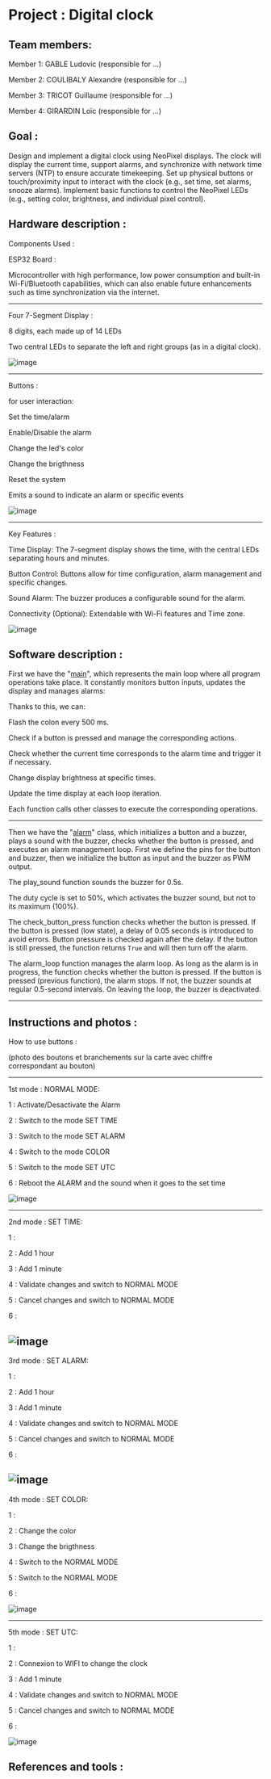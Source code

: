 # Project : Digital clock
## Team members:
Member 1: GABLE Ludovic (responsible for ...)

Member 2: COULIBALY Alexandre (responsible for ...)

Member 3: TRICOT Guillaume (responsible for ...)

Member 4: GIRARDIN Loïc (responsible for ...)

## Goal :

Design and implement a digital clock using NeoPixel displays. The clock will display the current time, support alarms, and synchronize with network time servers (NTP) to ensure accurate timekeeping. Set up physical buttons or touch/proximity input to interact with the clock (e.g., set time, set alarms, snooze alarms). Implement basic functions to control the NeoPixel LEDs (e.g., setting color, brightness, and individual pixel control).

## Hardware description :

Components Used :

ESP32 Board :

Microcontroller with high performance, low power consumption and built-in Wi-Fi/Bluetooth capabilities, which can also enable future enhancements such as time synchronization via the internet.

---------------------------------------------------------------------------------------------------------------
Four 7-Segment Display :

8 digits, each made up of 14 LEDs 

Two central LEDs to separate the left and right groups (as in a digital clock).

![image](https://github.com/user-attachments/assets/23b65dbe-8a15-4b9d-ad10-8270bfe25553)



---------------------------------------------------------------------------------------------------------------
Buttons :

for user interaction:

Set the time/alarm

Enable/Disable the alarm

Change the led's color

Change the brigthness

Reset the system

Emits a sound to indicate an alarm or specific events

![image](https://github.com/user-attachments/assets/d35c2e6c-c947-4def-bcbb-e585f434bf03)


---------------------------------------------------------------------------------------------------------------
Key Features :

Time Display: The 7-segment display shows the time, with the central LEDs separating hours and minutes.

Button Control: Buttons allow for time configuration, alarm management and specific changes.

Sound Alarm: The buzzer produces a configurable sound for the alarm.

Connectivity (Optional): Extendable with Wi-Fi features and Time zone.

![image](https://github.com/user-attachments/assets/1350bd51-b984-4178-8997-7763c72f3778)




## Software description :

First we have the "[main](https://github.com/Alexandre-Coulibaly/Clock2/blob/main/main.py)", which represents the main loop where all program operations take place. It constantly monitors button inputs, updates the display and manages alarms:

Thanks to this, we can:

Flash the colon every 500 ms.

Check if a button is pressed and manage the corresponding actions.

Check whether the current time corresponds to the alarm time and trigger it if necessary.

Change display brightness at specific times.

Update the time display at each loop iteration.

Each function calls other classes to execute the corresponding operations.

---------------------------------------------------------------------------------------------------------------
Then we have the "[alarm](https://github.com/Alexandre-Coulibaly/Clock2/blob/main/alarm.py)" class, which initializes a button and a buzzer, plays a sound with the buzzer, checks whether the button is pressed, and executes an alarm management loop.
First we define the pins for the button and buzzer, then we initialize the button as input and the buzzer as PWM output.

The play_sound function sounds the buzzer for 0.5s.

The duty cycle is set to 50%, which activates the buzzer sound, but not to its maximum (100%).

The check_button_press function checks whether the button is pressed.
If the button is pressed (low state), a delay of 0.05 seconds is introduced to avoid errors.
Button pressure is checked again after the delay. If the button is still pressed, the function returns ```True``` and will then turn off the alarm.

The alarm_loop function manages the alarm loop. As long as the alarm is in progress, the function checks whether the button is pressed. If the button is pressed (previous function), the alarm stops.
If not, the buzzer sounds at regular 0.5-second intervals.
On leaving the loop, the buzzer is deactivated.

---------------------------------------------------------------------------------------------------------------


## Instructions and photos :

How to use buttons :

(photo des boutons et branchements sur la carte avec chiffre correspondant au bouton) 

---------------------------------------------------------------------------------------------------------------
1st mode : NORMAL MODE: 

  1 : Activate/Desactivate the Alarm
  
  2 : Switch to the mode SET TIME
  
  3 : Switch to the mode SET ALARM
  
  4 : Switch to the mode COLOR
  
  5 : Switch to the mode SET UTC
  
  6 : Reboot the ALARM and the sound when it goes to the set time


  ![image](https://github.com/user-attachments/assets/f6d6abd8-6e1e-4323-8d77-b3c2dc9729df)
_________________________________________________________________________________________________________
2nd mode : SET TIME:
 
  1 :
 
  2 : Add 1 hour 
 
  3 : Add 1 minute
  
  4 : Validate changes and switch to NORMAL MODE
  
  5 : Cancel changes and switch to NORMAL MODE

  6 :
  


![image](https://github.com/user-attachments/assets/bba1a103-32f6-440a-b7fb-65048f4def83)
---------------------------------------------------------------------------------------------------------------
3rd mode : SET ALARM:
 
  1 :
 
  2 : Add 1 hour 
 
  3 : Add 1 minute
 
  4 : Validate changes and switch to NORMAL MODE
 
  5 : Cancel changes and switch to NORMAL MODE
 
  6 :


![image](https://github.com/user-attachments/assets/4cedfb45-482f-4579-9691-948ba312cc88)
---------------------------------------------------------------------------------------------------------------
4th mode : SET COLOR:
 
  1 :
 
  2 : Change the color
 
  3 : Change the brigthness
  
  4 : Switch to the NORMAL MODE
  
  5 : Switch to the NORMAL MODE
  
  6 :


  ![image](https://github.com/user-attachments/assets/325b50f7-9a0d-431d-940e-ddc8a186bcb9)

---------------------------------------------------------------------------------------------------------------
5th mode : SET UTC:
  
  1 :
 
  2 : Connexion to WIFI to change the clock 
 
  3 : Add 1 minute
 
  4 : Validate changes and switch to NORMAL MODE
  
  5 : Cancel changes and switch to NORMAL MODE
  
  6 :


![image](https://github.com/user-attachments/assets/134238a4-4319-4908-9686-e9fe4afe1cc4)

## References and tools :


